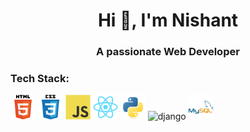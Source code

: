 
<h1 align="center">Hi 👋, I'm Nishant</h1>
<h3 align="center">A passionate Web Developer</h3>

<!-- <h3 align="left">Connect with me:</h3> -->

<p align="left">
</p>

<h3 align="left">Tech Stack:</h3>
<p align="left"> 
<!--   <a href="https://www.w3.org/html/" target="_blank" rel="noreferrer">  -->
<!--   </a> -->
    
<img src="https://raw.githubusercontent.com/devicons/devicon/master/icons/html5/html5-original-wordmark.svg" alt="html5" width="40" height="40"/> 
  
<img src="https://raw.githubusercontent.com/devicons/devicon/master/icons/css3/css3-original-wordmark.svg" alt="css3" width="40" height="40"/> 

<img src="https://raw.githubusercontent.com/devicons/devicon/master/icons/javascript/javascript-original.svg" alt="javascript" width="40" height="40"/> 
 
<img src="https://raw.githubusercontent.com/devicons/devicon/master/icons/react/react-original.svg" alt="react" width="40" height="40"/> 
  
<img src="https://raw.githubusercontent.com/devicons/devicon/master/icons/python/python-original.svg" alt="python" width="40" height="40"/> 

<img src="https://cdn.worldvectorlogo.com/logos/django.svg" alt="django" width="40" height="40"/> 

<img src="https://raw.githubusercontent.com/devicons/devicon/master/icons/mysql/mysql-original-wordmark.svg" alt="mysql" width="40" height="40"/> 

</p>

